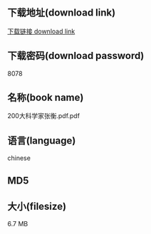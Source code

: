 ## 下载地址(download link)
[下载链接 download link](https://voluble-croquembouche-d321dc.netlify.app/?s=200%E5%A4%A7%E7%A7%91%E5%AD%A6%E5%AE%B6%E5%BC%A0%E8%A1%A1.pdf)

## 下载密码(download password)
8078

## 名称(book name)
200大科学家张衡.pdf.pdf

## 语言(language)
chinese

## MD5


## 大小(filesize)
6.7 MB
